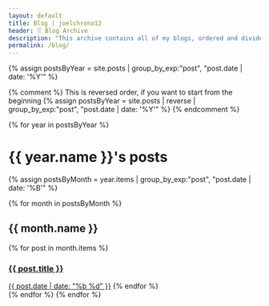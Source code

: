 ```yaml
---
layout: default
title: Blog | joelchrono12
header: 🗄️ Blog Archive
description: "This archive contains all of my blogs, ordered and divided by date, you can also access them <a href='/tags/'>by tag</a>."
permalink: /blog/
---
```


{% assign postsByYear = site.posts | group_by_exp:"post", "post.date | date: '%Y'" %}

{% comment %}
This is reversed order, if you want to start from the beginning
{% assign postsByYear = site.posts | reverse | group_by_exp:"post", "post.date | date: '%Y'" %}
{% endcomment %}

{% for year in postsByYear %}
  <h1>{{ year.name }}'s posts</h1>
{% assign postsByMonth = year.items | group_by_exp:"post", "post.date | date: '%B'" %}

{% for month in postsByMonth %}
<h2>{{ month.name }}</h2>
<div class="posts">
  {% for post in month.items  %}
   <a class="post" href="{{ post.url }}"><h3 class="post-title">{{ post.title }}</h3><span class="post-date">{{ post.date | date: "%b %d" }}</span></a>
  {% endfor %}
</div>
{% endfor %}
{% endfor %}
